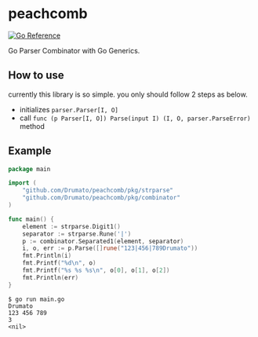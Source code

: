 # peachcomb

[![Go Reference](https://pkg.go.dev/badge/github.com/Drumato/peachcomb.svg)](https://pkg.go.dev/github.com/Drumato/peachcomb)  

Go Parser Combinator with Go Generics.  

## How to use

currently this library is so simple. you only should follow 2 steps as below.

- initializes `parser.Parser[I, O]`
- call `func (p Parser[I, O]) Parse(input I) (I, O, parser.ParseError)` method

## Example

```go
package main

import (
    "github.com/Drumato/peachcomb/pkg/strparse"
    "github.com/Drumato/peachcomb/pkg/combinator"
)

func main() {
	element := strparse.Digit1()
	separator := strparse.Rune('|')
	p := combinator.Separated1(element, separator)
	i, o, err := p.Parse([]rune("123|456|789Drumato"))
	fmt.Println(i)
	fmt.Printf("%d\n", o)
	fmt.Printf("%s %s %s\n", o[0], o[1], o[2])
	fmt.Println(err)
}
```

```shell
$ go run main.go
Drumato
123 456 789
3
<nil>
```
